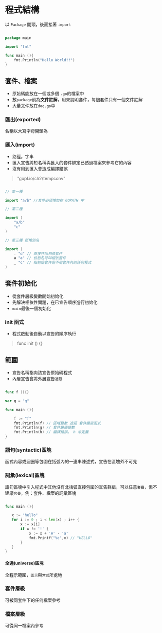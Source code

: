 # 程式結構

以 `Package` 開頭，後面接著 `import`

```go

package main 

import "fmt"

func main (){
    fmt.Println("Hello World!!")
}


```

## 套件、檔案

* 原始碼能放在一個或多個 `.go`的檔案中
* 放`package`前為**文件註解**，用來說明套件，每個套件只有一個文件註解
* 大量文件放在`doc.go`中


### 匯出(exported)

名稱以大寫字母開頭為

### 匯入(import)

* 路徑，字串
* 匯入宣告將短名稱與匯入的套件綁定已透過檔案來參考它的內容
* 沒有用到匯入會造成編譯錯誤  

> "gopl.io/ch2/tempconv"

```go

// 第一種

import "a/b" //套件必須增加在 GOPATH 中

// 第二種

import (
    "a/b"
    "c"
)

// 第三種 新增別名

import (
    . "d" // 直接呼叫相依套件
    a "a" // 依別名呼叫相依套件
    _ "c" // 指初始套件但不用套件內的任何程式
)


```

## 套件初始化

* 從套件層級變數開始初始化
* 先解決相依性問題，在已宣告順序進行初始化
* `main`最後一個初始化

### init 函式

* 程式啟動後自動以宣告的順序執行

> func init () {}

## 範圍

* 宣告名稱指向該宣告原始碼程式
* 內層宣告會將外層宣告`遮蔽`

```go

func f (){}

var g = "g"

func main (){

    f := "f"
    fmt.Println(f) // 區域變數 遮蔽 套件層級函式
    fmt.Println(g) // 套件層級變數
    fmt.Println(h) // 編譯錯誤， h 未定義
}

```

### 語句(syntactic)區塊

函式內容或迴圈等包圍在括弧內的一連串陳述式，宣告在區塊外不可見

### 詞彙(lexical)區塊

語句區塊中引入程式中其他沒有北括弧直接包圍的宣告群組，可以任意`套疊`，但不建議`套疊`。例：套件、檔案的詞彙區塊

```go

func main (){

   x := "hello"
   for i := 0 ; i < len(x) ; i++ {
       x := x[i]
       if x != '!' {
           x := x + 'A' - 'a'
           fmt.Printf("%c",x) // "HELLO"
       }
   }
}

```

#### 全通(universe)區塊

全程示範圍，`函示`與`常式`所處地

### 套件層級

可被同套件下的任何檔案參考

### 檔案層級

可從同一檔案內參考




